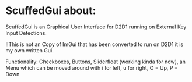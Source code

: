 # ScuffedGui about:
ScuffedGui is an Graphical User Interface for D2D1 running on External Key Input Detections.


!!This is not an Copy of ImGui that has been converted to run on D2D1 it is my own written Gui.

Functionality: Checkboxes, Buttons, Sliderfloat (working kinda for now), an Menu which can be moved around with    i for left,  u for right, O = Up, P = Down
